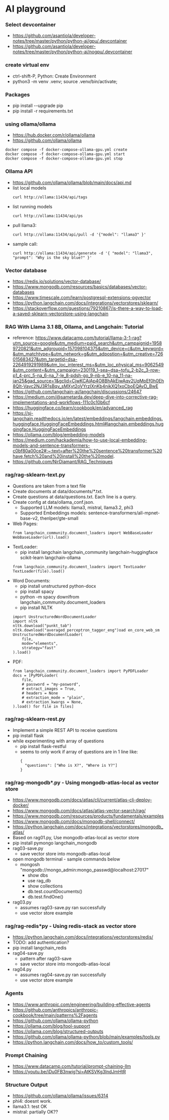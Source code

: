 # AI playground

### Select devcontainer 
- https://github.com/asantiola/developer-notes/tree/master/python/python-ai/gpu/.devcontainer
- https://github.com/asantiola/developer-notes/tree/master/python/python-ai/nogpu/.devcontainer

### create virtual env
- ctrl-shift-P, Python: Create Environment
- python3 -m venv .venv; source .venv/bin/activate;

### Packages
- pip install --upgrade pip
- pip install -r requirements.txt

### using ollama/ollama
- https://hub.docker.com/r/ollama/ollama
- https://github.com/ollama/ollama
```
docker compose -f docker-compose-ollama-gpu.yml create
docker compose -f docker-compose-ollama-gpu.yml start
docker compose -f docker-compose-ollama-gpu.yml stop
```

### Ollama API
- https://github.com/ollama/ollama/blob/main/docs/api.md
- list local models
    ```
    curl http://ollama:11434/api/tags
    ```
- list running models
    ```
    curl http://ollama:11434/api/ps
    ```
- pull llama3: 
    ```
    curl http://ollama:11434/api/pull -d '{"model": "llama3" }'
    ```
- sample call: 
    ```
    curl http://ollama:11434/api/generate -d '{ "model": "llama3", "prompt": "Why is the sky blue?" }'
    ```

### Vector database
- https://redis.io/solutions/vector-database/
- https://www.mongodb.com/resources/basics/databases/vector-databases
- https://www.timescale.com/learn/postgresql-extensions-pgvector
- https://python.langchain.com/docs/integrations/vectorstores/sklearn/
- https://stackoverflow.com/questions/79210867/is-there-a-way-to-load-a-saved-sklearn-vectorstore-using-langchain

### RAG With Llama 3.1 8B, Ollama, and Langchain: Tutorial
- reference: https://www.datacamp.com/tutorial/llama-3-1-rag?utm_source=google&utm_medium=paid_search&utm_campaignid=19589720821&utm_adgroupid=157098104375&utm_device=c&utm_keyword=&utm_matchtype=&utm_network=g&utm_adpostion=&utm_creative=726015683427&utm_targetid=dsa-2264919291989&utm_loc_interest_ms=&utm_loc_physical_ms=9062549&utm_content=&utm_campaign=230119_1-sea~dsa~tofu_2-b2c_3-row-p1_4-prc_5-na_6-na_7-le_8-pdsh-go_9-nb-e_10-na_11-na-jan25&gad_source=1&gclid=CjwKCAiAp4O8BhAkEiwAqv2UqMpEf0h0Eh8QIt-Vavc2NJ3R1sBqv_sMXyt2oVYrzIXnKb4nikXQ1xoCboEQAvD_BwE
- https://github.com/langchain-ai/langchain/discussions/24647
- https://medium.com/@sametarda.dev/deep-dive-into-corrective-rag-implementations-and-workflows-111c0c10b6cf
- https://huggingface.co/learn/cookbook/en/advanced_rag
- https://sj-langchain.readthedocs.io/en/latest/embeddings/langchain.embeddings.huggingface.HuggingFaceEmbeddings.html#langchain.embeddings.huggingface.HuggingFaceEmbeddings
- https://ollama.com/blog/embedding-models
- https://medium.com/hackademia/how-to-use-local-embedding-models-and-sentence-transformers-c0bf80a00ce2#:~:text=after%20the%20sentence%20transformer%20have,fetch%20and%20install%20the%20model.
- https://github.com/NirDiamant/RAG_Techniques

### rag/rag-sklearn-text.py
- Questions are taken from a text file
- Create documents at data/documents/*.txt.
- Create questions at data/questions.txt. Each line is a query.
- Create config at data/ollama_conf.json. 
    - Supported LLM models: llama3, mistral, llama3.2, phi3
    - Supported Embeddings models: sentence-transformers/all-mpnet-base-v2, thenlper/gte-small
- Web Pages:
    ```
    from langchain_community.document_loaders import WebBaseLoader
    WebBaseLoader(url).load()
    ```
- TextLoader:
    - pip install langchain langchain_community langchain-huggingface scikit-learn langchain-ollama
    ```
    from langchain_community.document_loaders import TextLoader
    TextLoader(file).load()
    ```
- Word Documents:
    - pip install unstructured python-docx
    - pip install spacy
    - python -m spacy downlfrom langchain_community.document_loaders
    - pip install NLTK
    ```
    import UnstructuredWordDocumentLoader
    import nltk
    nltk.download("punkt_tab")
    nltk.download("averaged_perceptron_tagger_eng")oad en_core_web_sm
    UnstructuredWordDocumentLoader(
        file, 
        mode="elements", 
        strategy="fast"
    ).load()
    ```
- PDF:
    ```
    from langchain_community.document_loaders import PyPDFLoader
    docs = [PyPDFLoader(
        file,
        # password = "my-pasword",
        # extract_images = True,
        # headers = None
        # extraction_mode = "plain",
        # extraction_kwargs = None,
    ).load() for file in files]
    ```

### rag/rag-sklearn-rest.py
- Implement a simple REST API to receive questions
- pip install flask
- while experimenting with array of questions
    - pip install flask-restful
    - seems to only work if array of questions are in 1 line like:
      ```
      {
        "questions": ["Who is X?", "Where is Y?"]
      }
      ```

### rag/rag-mongodb*.py - Using mongodb-atlas-local as vector store
- https://www.mongodb.com/docs/atlas/cli/current/atlas-cli-deploy-docker/
- https://www.mongodb.com/docs/atlas/atlas-vector-search/rag/
- https://www.mongodb.com/resources/products/fundamentals/examples
- https://www.mongodb.com/docs/mongodb-shell/connect/
- https://python.langchain.com/docs/integrations/vectorstores/mongodb_atlas/
- Based on rag01.py, Use mongodb-atlas-local as vector store
- pip install pymongo langchain_mongodb
- rag03-save.py
    - save vector store into mongodb-atlas-local
- open mongodb terminal - sample commands below
    - mongosh "mongodb://mongo_admin:mongo_passwd@localhost:27017"
        - show dbs
        - use rag_db
        - show collections
        - db.test.countDocuments()
        - db.test.findOne()
- rag03.py
    - assumes rag03-save.py ran successfully
    - use vector store example

### rag/rag-redis*py - Using redis-stack as vector store
- https://python.langchain.com/docs/integrations/vectorstores/redis/
- TODO: add authentication?
- pip install langchain_redis 
- rag04-save.py
    - pattern after rag03-save
    - save vector store into mongodb-atlas-local
- rag04.py 
    - assumes rag04-save.py ran successfully
    - use vector store example

### Agents
- https://www.anthropic.com/engineering/building-effective-agents
- https://github.com/anthropics/anthropic-cookbook/tree/main/patterns%2Fagents
- https://github.com/ollama/ollama-python
- https://ollama.com/blog/tool-support
- https://ollama.com/blog/structured-outputs
- https://github.com/ollama/ollama-python/blob/main/examples/tools.py
- https://python.langchain.com/docs/how_to/custom_tools/

### Prompt Chaining
- https://www.datacamp.com/tutorial/prompt-chaining-llm
- https://youtu.be/iDu0FB3nwig?si=AtKSVKg3IndJmHtR

### Structure Output
- https://github.com/ollama/ollama/issues/6314
- phi4: doesnt work.
- llama3.1: test OK
- mistral: partially OK??
